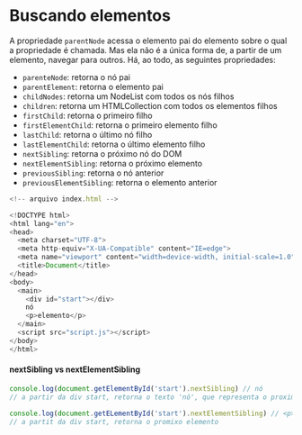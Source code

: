 # Buscando elementos
A propriedade `parentNode` acessa o elemento pai do elemento sobre o qual a propriedade é chamada. Mas ela não é a única forma de, a partir de um elemento, navegar para outros.
Há, ao todo, as seguintes propriedades:
- `parenteNode`: retorna o nó pai
- `parentElement`: retorna o elemento pai
- `childNodes`: retorna um NodeList com todos os nós filhos
- `children`: retorna um HTMLCollection com todos os elementos filhos
- `firstChild`: retorna o primeiro filho
- `firstElementChild`: retorna o primeiro elemento filho
- `lastChild`: retorna o último nó filho
- `lastElementChild`: retorna o último elemento filho
- `nextSibling`: retorna o próximo nó do DOM
- `nextElementSibling`: retorna o próximo elemento
- `previousSibling`: retorna o nó anterior
- `previousElementSibling`: retorna o elemento anterior

```javascript
<!-- arquivo index.html -->

<!DOCTYPE html>
<html lang="en">
<head>
  <meta charset="UTF-8">
  <meta http-equiv="X-UA-Compatible" content="IE=edge">
  <meta name="viewport" content="width=device-width, initial-scale=1.0">
  <title>Document</title>
</head>
<body>  
  <main>
    <div id="start"></div>
    nó
    <p>elemento</p>
  </main>
  <script src="script.js"></script>
</body>
</html>
```

#### nextSibling vs nextElementSibling
```javascript
console.log(document.getElementById('start').nextSibling) // nó
// a partir da div start, retorna o texto 'nó', que representa o proximo nó do DOM a partir da div

console.log(document.getELementById('start').nextElementSibling) // <p>elemento</p>
// a partit da div start, retorna o promixo elemento
```

